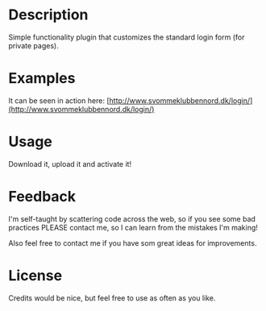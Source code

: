 # Description

Simple functionality plugin that customizes the standard login form (for private pages).

# Examples

It can be seen in action here: [http://www.svommeklubbennord.dk/login/](http://www.svommeklubbennord.dk/login/)

# Usage

Download it, upload it and activate it!

# Feedback

I'm self-taught by scattering code across the web, so if you see some bad practices PLEASE contact me, so I can learn from the mistakes I'm making!

Also feel free to contact me if you have som great ideas for improvements.

# License

Credits would be nice, but feel free to use as often as you like.